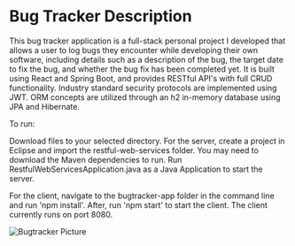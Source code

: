 # Bug Tracker Description

This bug tracker application is a full-stack personal project I developed that allows a user to log bugs they encounter while developing their own software, including details such as a description of the bug, the target date to fix the bug, and whether the bug fix has been completed yet. It is built using React and Spring Boot, and provides RESTful API's with full CRUD functionality. Industry standard security protocols are implemented using JWT. ORM concepts are utilized through an h2 in-memory database using JPA and Hibernate.

To run:

Download files to your selected directory. For the server, create a project in Eclipse and import the restful-web-services folder. You may need to download the Maven dependencies to run. Run RestfulWebServicesApplication.java as a Java Application to start the server. 

For the client, navigate to the bugtracker-app folder in the command line and run 'npm install'. After, run 'npm start' to start the client. The client currently runs on port 8080.

![Bugtracker Picture](https://user-images.githubusercontent.com/57378879/137193297-b82028f7-ebe3-4c5a-855d-7018b538cece.PNG)
